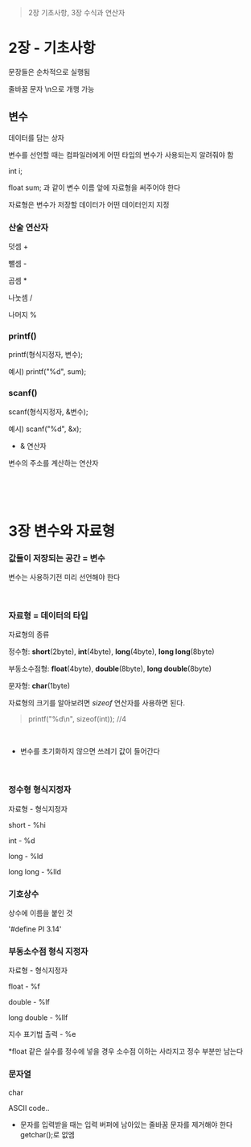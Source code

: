 > 2장 기초사항, 3장 수식과 연산자

# 2장 - 기초사항
문장들은 순차적으로 실행됨

줄바꿈 문자 \n으로 개행 가능

## 변수
데이터를 담는 상자

변수를 선언할 때는 컴파일러에게 어떤 타입의 변수가 사용되는지 알려줘야 함

int i;

float sum; 과 같이 변수 이름 앞에 자료형을 써주어야 한다

자료형은 변수가 저장할 데이터가 어떤 데이터인지 지정

### 산술 연산자

덧셈 +

뺄셈 -

곱셈 *

나눗셈 /

나머지 %

### printf()

printf(형식지정자, 변수);

예시) printf("%d", sum);

### scanf()

scanf(형식지정자, &변수);

예시) scanf("%d", &x);

- & 연산자

변수의 주소를 계산하는 연산자

<br><br><br>

# 3장 변수와 자료형

### 값들이 저장되는 공간 = 변수

변수는 사용하기전 미리 선언해야 한다

<br>

### 자료형 = 데이터의 타입

자료형의 종류

정수형: **short**(2byte), **int**(4byte), **long**(4byte), **long long**(8byte)

부동소수점형: **float**(4byte), **double**(8byte), **long double**(8byte)

문자형: **char**(1byte)

자료형의 크기를 알아보려면 *sizeof* 연산자를 사용하면 된다.
> printf("%d\n", sizeof(int));  //4

<br>

- 변수를 초기화하지 않으면 쓰레기 값이 들어간다

<br>

### 정수형 형식지정자

자료형 - 형식지정자

short - %hi

int - %d

long - %ld

long long - %lld

### 기호상수

상수에 이름을 붙인 것

'#define PI     3.14'


### 부동소수점 형식 지정자

자료형 - 형식지정자

float - %f

double - %lf

long double - %llf

지수 표기법 출력 - %e

*float 같은 실수를 정수에 넣을 경우 소수점 이하는 사라지고 정수 부분만 남는다

### 문자열

char

ASCII code..

- 문자를 입력받을 때는 입력 버퍼에 남아있는 줄바꿈 문자를 제거해야 한다 <br>
getchar();로 없엠
